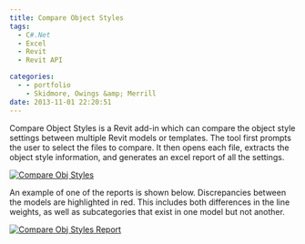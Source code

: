 ```yaml
---
title: Compare Object Styles
tags:
  - C#.Net
  - Excel
  - Revit
  - Revit API

categories:
  - - portfolio
    - Skidmore, Owings &amp; Merrill
date: 2013-11-01 22:20:51
---
```


Compare Object Styles is a Revit add-in which can compare the object style settings between multiple Revit models or templates. The tool first prompts the user to select the files to compare. It then opens each file, extracts the object style information, and generates an excel report of all the settings.

[![Compare Obj Styles](http://www.ericanastas.com/wp-content/uploads/2014/06/Compare-Obj-Styles.png)](Compare-Obj-Styles-Report.png)

An example of one of the reports is shown below. Discrepancies between the models are highlighted in red. This includes both differences in the line weights, as well as subcategories that exist in one model but not another.

[![Compare Obj Styles Report](http://www.ericanastas.com/wp-content/uploads/2014/06/Compare-Obj-Styles-Report-636x450.png)](Compare-Obj-Styles-Report.png)
